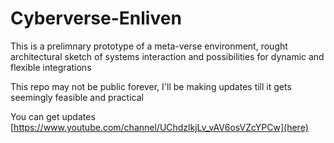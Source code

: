 # Cyberverse-Enliven

This is a prelimnary prototype of a meta-verse environment, rought architectural sketch of systems interaction and possibilities for dynamic and flexible integrations

This repo may not be public forever, I'll be making updates till it gets seemingly feasible and practical

You can get updates [https://www.youtube.com/channel/UChdzlkjLv_vAV6osVZcYPCw](here)

